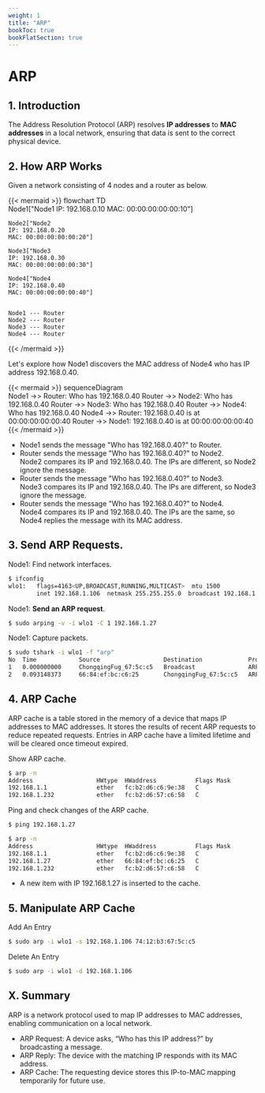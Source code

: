 ```yaml
---
weight: 1
title: "ARP"
bookToc: true
bookFlatSection: true
---
```


# ARP
## 1. Introduction
The Address Resolution Protocol (ARP) resolves **IP addresses** to **MAC addresses** in a local network, ensuring that data is sent to the correct physical device.


## 2. How ARP Works
Given a network consisting of 4 nodes and a router as below.

{{< mermaid >}}
flowchart TD        
    Node1["Node1
    IP: 192.168.0.10
    MAC: 00:00:00:00:00:10"]

    Node2["Node2
    IP: 192.168.0.20
    MAC: 00:00:00:00:00:20"]

    Node3["Node3
    IP: 192.168.0.30
    MAC: 00:00:00:00:00:30"]

    Node4["Node4
    IP: 192.168.0.40
    MAC: 00:00:00:00:00:40"]


    Node1 --- Router
    Node2 --- Router
    Node3 --- Router
    Node4 --- Router
{{< /mermaid >}}


Let's explore how Node1 discovers the MAC address of Node4 who has IP address 192.168.0.40.

{{< mermaid >}}
sequenceDiagram   
    Node1 ->> Router: Who has 192.168.0.40
    Router ->> Node2: Who has 192.168.0.40
    Router ->> Node3: Who has 192.168.0.40
    Router ->> Node4: Who has 192.168.0.40
    Node4 ->> Router: 192.168.0.40 is at 00:00:00:00:00:40
    Router ->> Node1: 192.168.0.40 is at 00:00:00:00:00:40
{{< /mermaid >}}

-   Node1 sends the message "Who has 192.168.0.40?" to Router.
-   Router sends the message "Who has 192.168.0.40?" to Node2.  
    Node2 compares its IP and 192.168.0.40. The IPs are different, so Node2 ignore the message.
-   Router sends the message "Who has 192.168.0.40?" to Node3.  
    Node3 compares its IP and 192.168.0.40. The IPs are different, so Node3 ignore the message.
-   Router sends the message "Who has 192.168.0.40?" to Node4.  
    Node4 compares its IP and 192.168.0.40. The IPs are the same, so Node4 replies the message with its MAC address.


## 3. Send ARP Requests.
Node1: Find network interfaces.
```sh
$ ifconfig
wlo1:   flags=4163<UP,BROADCAST,RUNNING,MULTICAST>  mtu 1500
        inet 192.168.1.106  netmask 255.255.255.0  broadcast 192.168.1.255
```

Node1: **Send an ARP request**.  
```sh
$ sudo arping -v -i wlo1 -C 1 192.168.1.27
```

Node1: Capture packets.
```sh
$ sudo tshark -i wlo1 -f "arp"
No  Time            Source                  Destination             Protocol    Len     Info
1   0.000000000	    ChongqingFug_67:5c:c5   Broadcast	            ARP	        58	    Who has 192.168.1.27? Tell 192.168.1.106
2   0.093148373	    66:84:ef:bc:c6:25       ChongqingFug_67:5c:c5   ARP	        60	    192.168.1.27 is at 66:84:ef:bc:c6:25
```


## 4. ARP Cache
ARP cache is a table stored in the memory of a device that maps IP addresses to MAC addresses. It stores the results of recent ARP requests to reduce repeated requests. Entries in ARP cache have a limited lifetime and will be cleared once timeout expired.  
  
Show ARP cache.
```sh
$ arp -n
Address                  HWtype  HWaddress           Flags Mask            Iface
192.168.1.1              ether   fc:b2:d6:c6:9e:38   C                     wlo1
192.168.1.232            ether   fc:b2:d6:57:c6:58   C                     wlo1
```

Ping and check changes of the ARP cache.
```sh
$ ping 192.168.1.27

$ arp -n
Address                  HWtype  HWaddress           Flags Mask            Iface
192.168.1.1              ether   fc:b2:d6:c6:9e:38   C                     wlo1
192.168.1.27             ether   66:84:ef:bc:c6:25   C                     wlo1
192.168.1.232            ether   fc:b2:d6:57:c6:58   C                     wlo1
```
- A new item with IP 192.168.1.27 is inserted to the cache.


## 5. Manipulate ARP Cache
Add An Entry
```sh
$ sudo arp -i wlo1 -s 192.168.1.106 74:12:b3:67:5c:c5
```

Delete An Entry
```sh
$ sudo arp -i wlo1 -d 192.168.1.106
```


## X. Summary
ARP is a network protocol used to map IP addresses to MAC addresses, enabling communication on a local network.
- ARP Request: A device asks, “Who has this IP address?” by broadcasting a message.
- ARP Reply: The device with the matching IP responds with its MAC address.
- ARP Cache: The requesting device stores this IP-to-MAC mapping temporarily for future use.
